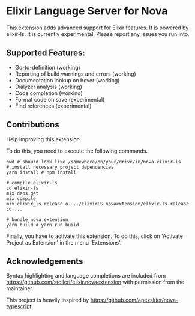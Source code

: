 # Elixir Language Server for Nova

This extension adds advanced support for Elixir features. It is powered by elixir-ls. It is currently experimental. Please report any issues you run into.

## Supported Features:

- Go-to-definition (working)
- Reporting of build warnings and errors (working)
- Documentation lookup on hover (working)
- Dialyzer analysis (working)
- Code completion (working)
- Format code on save (experimental)
- Find references (experimental)

## Contributions

Help improving this extension.

To do this, you need to execute the following commands.

```shell
pwd # should look like /somewhere/on/your/drive/in/nova-elixir-ls
# install necessary project dependencies
yarn install # npm install

# compile elixir-ls
cd elixir-ls
mix deps.get
mix compile
mix elixir_ls.release o- ../ElixirLS.novaextension/elixir-ls-release
cd ...

# bundle nova extension
yarn build # yarn run build
```

Finally, you have to activate this extension. To do this, click on 'Activate Project as Extension' in the menu 'Extensions'.

## Acknowledgements

Syntax highlighting and language completions are included from https://github.com/stollcri/elixir.novaextension with permission from the maintainer.

This project is heavily inspired by https://github.com/apexskier/nova-typescript
